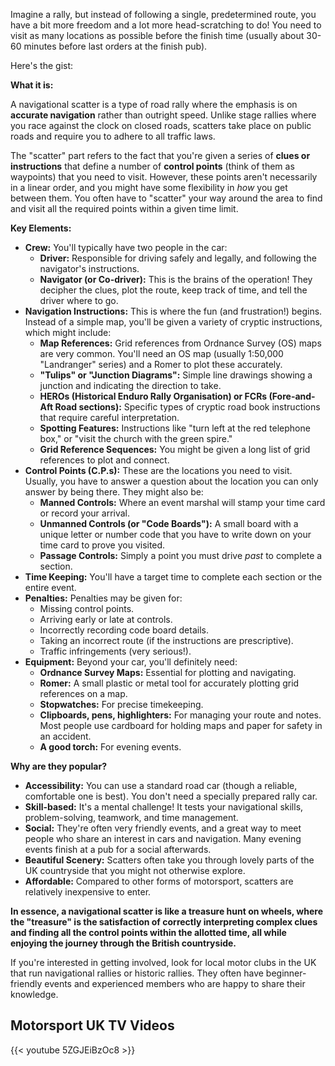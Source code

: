 Imagine a rally, but instead of following a single, predetermined route, you have a bit more freedom and a lot more head-scratching to do! You need to visit as many locations as possible before the finish time (usually about 30-60 minutes before last orders at the finish pub).

Here's the gist:

**What it is:**

A navigational scatter is a type of road rally where the emphasis is on **accurate navigation** rather than outright speed. Unlike stage rallies where you race against the clock on closed roads, scatters take place on public roads and require you to adhere to all traffic laws.

The "scatter" part refers to the fact that you're given a series of **clues or instructions** that define a number of **control points** (think of them as waypoints) that you need to visit. However, these points aren't necessarily in a linear order, and you might have some flexibility in _how_ you get between them. You often have to "scatter" your way around the area to find and visit all the required points within a given time limit.

**Key Elements:**

- **Crew:** You'll typically have two people in the car:
  - **Driver:** Responsible for driving safely and legally, and following the navigator's instructions.
  - **Navigator (or Co-driver):** This is the brains of the operation! They decipher the clues, plot the route, keep track of time, and tell the driver where to go.
- **Navigation Instructions:** This is where the fun (and frustration!) begins. Instead of a simple map, you'll be given a variety of cryptic instructions, which might include:
  - **Map References:** Grid references from Ordnance Survey (OS) maps are very common. You'll need an OS map (usually 1:50,000 "Landranger" series) and a Romer to plot these accurately.
  - **"Tulips" or "Junction Diagrams":** Simple line drawings showing a junction and indicating the direction to take.
  - **HEROs (Historical Enduro Rally Organisation) or FCRs (Fore-and-Aft Road sections):** Specific types of cryptic road book instructions that require careful interpretation.
  - **Spotting Features:** Instructions like "turn left at the red telephone box," or "visit the church with the green spire."
  - **Grid Reference Sequences:** You might be given a long list of grid references to plot and connect.
- **Control Points (C.P.s):** These are the locations you need to visit. Usually, you have to answer a question about the location you can only answer by being there. They might also be:
  - **Manned Controls:** Where an event marshal will stamp your time card or record your arrival.
  - **Unmanned Controls (or "Code Boards"):** A small board with a unique letter or number code that you have to write down on your time card to prove you visited.
  - **Passage Controls:** Simply a point you must drive _past_ to complete a section.
- **Time Keeping:** You'll have a target time to complete each section or the entire event.
- **Penalties:** Penalties may be given for:
  - Missing control points.
  - Arriving early or late at controls.
  - Incorrectly recording code board details.
  - Taking an incorrect route (if the instructions are prescriptive).
  - Traffic infringements (very serious!).
- **Equipment:** Beyond your car, you'll definitely need:
  - **Ordnance Survey Maps:** Essential for plotting and navigating.
  - **Romer:** A small plastic or metal tool for accurately plotting grid references on a map.
  - **Stopwatches:** For precise timekeeping.
  - **Clipboards, pens, highlighters:** For managing your route and notes. Most people use cardboard for holding maps and paper for safety in an accident.
  - **A good torch:** For evening events.

**Why are they popular?**

- **Accessibility:** You can use a standard road car (though a reliable, comfortable one is best). You don't need a specially prepared rally car.
- **Skill-based:** It's a mental challenge! It tests your navigational skills, problem-solving, teamwork, and time management.
- **Social:** They're often very friendly events, and a great way to meet people who share an interest in cars and navigation. Many evening events finish at a pub for a social afterwards.
- **Beautiful Scenery:** Scatters often take you through lovely parts of the UK countryside that you might not otherwise explore.
- **Affordable:** Compared to other forms of motorsport, scatters are relatively inexpensive to enter.

**In essence, a navigational scatter is like a treasure hunt on wheels, where the "treasure" is the satisfaction of correctly interpreting complex clues and finding all the control points within the allotted time, all while enjoying the journey through the British countryside.**

If you're interested in getting involved, look for local motor clubs in the UK that run navigational rallies or historic rallies. They often have beginner-friendly events and experienced members who are happy to share their knowledge.

## Motorsport UK TV Videos

{{< youtube 5ZGJEiBzOc8 >}}
